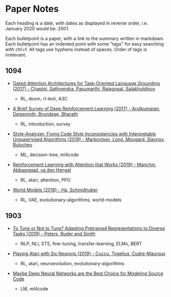 # Paper Notes

Each heading is a date, with dates as displayed in reverse order, i.e. January 2020 would be: 2001.

Each bulletpoint is a paper, with a link to the summary written in markdown. Each bulletpoint has an indented point with some "tags" for easy searching with ctrl+f. All tags use hyphens instead of spaces. Order of tags is irrelevant.

## 1094

- [Gated-Attention Architectures for Task-Oriented Language Grounding (2017) - Chaplot, Sathyendra, Pasumarthi, Rajagopal, Salakhutdinov](https://github.com/bentrevett/paper-notes/blob/master/notes/gated-attention-architectures.md)
  - RL, doom, rl-text, A3C

- [A Brief Survey of Deep Reinforcement Learning (2017) - Arulkumaran, Deisenroth, Brundage, Bharath](https://github.com/bentrevett/paper-notes/blob/master/notes/a-brief-survey-of-drl.md)
  - RL, introduction, survey

- [Style-Analyzer: Fixing Code Style Inconsistencies with Interpretable Unsupervised Algorithms (2019) - Markovtsev, Long, Mougard, Slavnov, Bulychev](https://github.com/bentrevett/paper-notes/blob/master/notes/style-analyzer.md)
  - ML, decision-tree, ml4code

- [Reinforcement Learning with Attention that Works (2019) - Manchin, Abbasnejad, va den Hengel](https://github.com/bentrevett/paper-notes/blob/master/notes/rl-with-attention.md)
  - RL, atari, attention, PPO

- [World Models (2018) - Ha, Schmidhuber](https://github.com/bentrevett/paper-notes/blob/master/notes/world-models.md)
  - RL, VAE, evolutionary-algorithms, world-models

## 1903

- [To Tune or Not to Tune? Adapting Pretrained Representations to Diverse Tasks (2019) - Peters, Ruder and Smith](https://github.com/bentrevett/paper-notes/blob/master/notes/to-tune-or-not-to-tune.md)
  - NLP, NLI, STS, fine-tuning, transfer-learning, ELMo, BERT

- [Playing Atari with Six Neurons (2019) - Cuccu, Togelius, Cudre-Mauroux](https://github.com/bentrevett/paper-notes/blob/master/notes/playing-atari-with-six-neurons.md)
  - RL, atari, neuroevolution, evolutionary-algorithms

- [Maybe Deep Neural Networks are the Best Choice for Modeling Source Code](https://github.com/bentrevett/paper-notes/blob/master/notes/dnns-modeling-source-code.md)
  - LM, ml4code